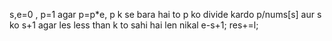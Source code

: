 s,e=0 , p=1 agar  p=p*e, p k se bara hai to p ko divide kardo p/nums[s] aur s ko s+1  agar les
less than k to sahi hai len nikal e-s+1; res+=l;